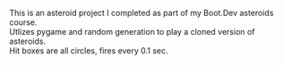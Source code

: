 This is an asteroid project I completed as part of my Boot.Dev asteroids course.  
Utlizes pygame and random generation to play a cloned version of asteroids.  
Hit boxes are all circles, fires every 0.1 sec.
